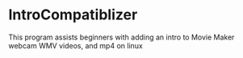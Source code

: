# IntroCompatiblizer
This program assists beginners with adding an intro to Movie Maker webcam WMV videos, and mp4 on linux

